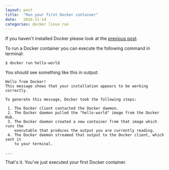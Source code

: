 ```yaml
---
layout: post
title:  "Run your first Docker container"
date:   2016-11-14
categories: docker linux run
---
```


If you haven't installed Docker please look at the [previous post](/docker/linux/2016/11/14/install-docker-linux.html).

To run a Docker container you can execute the following command in terminal:

    $ docker run hello-world

You should see something like this in output:

    Hello from Docker!
    This message shows that your installation appears to be working correctly.

    To generate this message, Docker took the following steps:

     1. The Docker client contacted the Docker daemon.
     2. The Docker daemon pulled the "hello-world" image from the Docker Hub.
     3. The Docker daemon created a new container from that image which runs the
        executable that produces the output you are currently reading.
     4. The Docker daemon streamed that output to the Docker client, which sent it
        to your terminal.

    ...

That's it. You've just executed your first Docker container.

